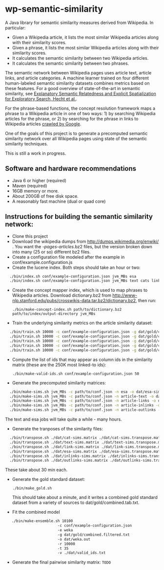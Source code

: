 wp-semantic-similarity
======================
A Java library for semantic similarity measures derived from Wikipedia. In particular:
* Given a Wikipedia article, it lists the most similar Wikipedia articles along with their similarity scores.
* Given a phrase, it lists the most similar Wikipedia articles along with their similarity scores.
* It calculates the semantic similarity between two Wikipedia articles.
* It calculates the semantic similarity between two phrases.

The semantic network between Wikipedia pages uses article text, article links, and article categories. A machine learner trained on four different human-labeled semantic similarity datasets combines metrics based on these features. For a good overview of state-of-the-art in semantic similarity, see [Explanatory Semantic Relatedness and Explicit Spatialization for Exploratory Search, Hecht et al.](http://brenthecht.com/papers/bhecht_sigir2012_ExpSpatialization_SRplusE.pdf).

For the phrase-based functions, the concept resolution framework maps a phrase to a Wikipedia article in one of two ways: 1) by searching 
Wikipedia articles for the phrase, or 2) by searching for the phrase in links to Wikipedia articles [crawled by Google](http://www-nlp.stanford.edu/pubs/crosswikis-data.tar.bz2/).

One of the goals of this project is to generate a precomputed semantic similarity network over all Wikipedia pages using state of the semantic similarity techniques.

This is still a work in progress.

Software and hardware recommendations
-----------
* Java 6 or higher (required)
* Maven (required)
* 16GB memory or more.
* About 200GB of free disk space.
* A reasonably fast machine (dual or quad core)

Instructions for building the semantic similarity network:
-----------
* Clone this project
* Download the wikipedia dumps from http://dumps.wikimedia.org/enwiki/ . You want the *-pages-articles*.bz2 files, but the version broken down into many (25 or so) different bz2 files.
* Create a configuration file modeled after the example in conf/example.configuration.js
* Create the lucene index. Both steps should take an hour or two:

```bash
  ./bin/index.sh conf/example-configuration.json jvm_MBs esa
  ./bin/index.sh conf/example-configuration.json jvm_MBs text cats links main
```

* Create the concept mapper index, which is used to map phrases to Wikipedia articles. Download dictionary.bz2 from http://www-nlp.stanford.edu/pubs/crosswikis-data.tar.bz2/dictionary.bz2, then run:

  `./bin/make-concept-index.sh path/to/dictionary.bz2 path/to/index/output-directory jvm_MBs`
  
* Train the underlying similarity metrics on the article similarity dataset:

```bash
  ./bin/train.sh 10000 -c conf/example-configuration.json -g dat/gold/combined.articles.txt  -n inlinks -t dat/dictionary.pruned/ 
  ./bin/train.sh 10000 -c conf/example-configuration.json -g dat/gold/combined.articles.txt  -n outlinks -t dat/dictionary.pruned/ 
  ./bin/train.sh 10000 -c conf/example-configuration.json -g dat/gold/combined.articles.txt  -n article-text -t dat/dictionary.pruned/ 
  ./bin/train.sh 10000 -c conf/example-configuration.json -g dat/gold/combined.articles.txt  -n esa -t dat/dictionary.pruned/ 
  ./bin/train.sh 10000 -c conf/example-configuration.json -g dat/gold/combined.articles.txt  -n article-cats -t dat/dictionary.pruned/   
```
  
* Compute the list of ids that may appear as column ids in the similarity matrix (these are the 250K most linked-to ids):

  `./bin/make-valid-ids.sh conf/example-configuration.json 50`

* Generate the precomputed similarity matrices:

```bash
  ./bin/make-sims.sh jvm_MBs -c path/to/conf.json -n esa -o dat/esa-sims.matrix -r 500 -v dat/valid_ids.txt
  ./bin/make-sims.sh jvm_MBs -c path/to/conf.json -n article-text -o dat/text-sims.matrix -r 500 -v dat/valid_ids.txt
  ./bin/make-sims.sh jvm_MBs -c path/to/conf.json -n article-links -o dat/link-sims.matrix -r 500 -v dat/valid_ids.txt
  ./bin/make-sims.sh jvm_MBs -c path/to/conf.json -n article-inlinks -o dat/inlink-sims.matrix -r 500 -v dat/valid_ids.txt
  ./bin/make-sims.sh jvm_MBs -c path/to/conf.json -n article-outlinks -o dat/outlink-sims.matrix -r 500 -v dat/valid_ids.txt
```
  
  The text and esa jobs will take quite a while - many hours.

* Generate the tranposes of the similarity files:

```bash
  ./bin/transpose.sh ./dat/cat-sims.matrix ./dat/cat-sims.transpose.matrix 24000 5000
  ./bin/transpose.sh ./dat/text-sims.matrix ./dat/text-sims.transpose.matrix 24000 5000
  ./bin/transpose.sh ./dat/link-sims.matrix ./dat/link-sims.transpose.matrix 24000 5000
  ./bin/transpose.sh ./dat/esa-sims.matrix ./dat/esa-sims.transpose.matrix 24000 5000
  ./bin/transpose.sh ./dat/inlinks-sims.matrix ./dat/inlinks-sims.transpose.matrix 24000 5000
  ./bin/transpose.sh ./dat/outlinks-sims.matrix ./dat/outlinks-sims.transpose.matrix 24000 5000
```
  
  These take about 30 min each.

* Generate the gold standard dataset:

  `./bin/make_gold.sh`

  This should take about a minute, and it writes a combined gold standard dataset from a variety of sources to dat/gold/combined.tab.txt.

* Fit the combined model

```bash
   ./bin/make-ensemble.sh 10100 
                        -c conf/example-configuration.json 
                        -e weka
                        -g dat/gold/combined.filtered.txt 
                        -o dat/weka.out 
                        -r 10000 
                        -t 35 
                        -v ./dat/valid_ids.txt
```

* Generate the final pairwise similarity matrix:
  `TODO`
